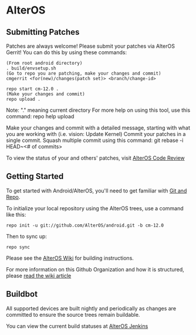 AlterOS
===========

Submitting Patches
------------------
Patches are always welcome!  Please submit your patches via AlterOS Gerrit!
You can do this by using these commands:

    (From root android directory)
    . build/envsetup.sh
    (Go to repo you are patching, make your changes and commit)
    cmgerrit <for(new)/changes(patch set)> <branch/change-id> 

    repo start cm-12.0 .
    (Make your changes and commit)
    repo upload .
Note: "." meaning current directory
For more help on using this tool, use this command: repo help upload

Make your changes and commit with a detailed message, starting with what you are working with (i.e. vision: Update Kernel)
Commit your patches in a single commit. Squash multiple commit using this command: git rebase -i HEAD~<# of commits>

To view the status of your and others' patches, visit [AlterOS Code Review](http://review.alteros.org/)


Getting Started
---------------

To get started with Android/AlterOS, you'll need to get
familiar with [Git and Repo](http://source.android.com/source/using-repo.html).

To initialize your local repository using the AlterOS trees, use a command like this:

    repo init -u git://github.com/AlterOS/android.git -b cm-12.0

Then to sync up:

    repo sync

Please see the [AlterOS Wiki](http://wiki.alteros.org/) for building instructions.

For more information on this Github Organization and how it is structured, 
please [read the wiki article](http://wiki.alteros.org/w/Github_Organization)

Buildbot
--------

All supported devices are built nightly and periodically as changes are committed to ensure the source trees remain buildable.

You can view the current build statuses at [AlterOS Jenkins](http://jenkins.alteros.org/)
